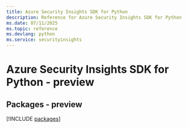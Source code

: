 ```yaml
---
title: Azure Security Insights SDK for Python
description: Reference for Azure Security Insights SDK for Python
ms.date: 07/11/2025
ms.topic: reference
ms.devlang: python
ms.service: securityinsights
---
```

# Azure Security Insights SDK for Python - preview
## Packages - preview
[!INCLUDE [packages](security-insights-index.md)]